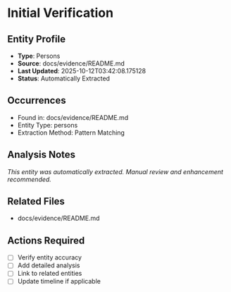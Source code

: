 # Initial Verification

## Entity Profile
- **Type**: Persons
- **Source**: docs/evidence/README.md
- **Last Updated**: 2025-10-12T03:42:08.175128
- **Status**: Automatically Extracted

## Occurrences
- Found in: docs/evidence/README.md
- Entity Type: persons
- Extraction Method: Pattern Matching

## Analysis Notes
*This entity was automatically extracted. Manual review and enhancement recommended.*

## Related Files
- docs/evidence/README.md

## Actions Required
- [ ] Verify entity accuracy
- [ ] Add detailed analysis
- [ ] Link to related entities
- [ ] Update timeline if applicable
